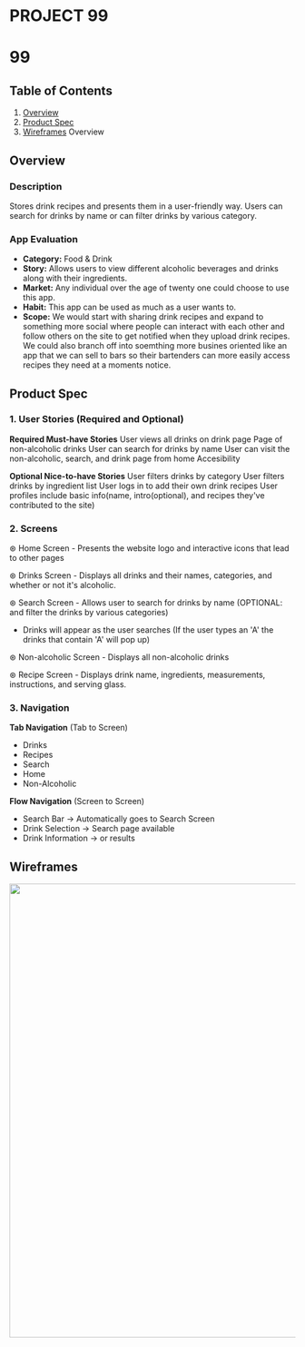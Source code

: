 # PROJECT 99
# 99

## Table of Contents
1. [Overview](#Overview)
1. [Product Spec](#Product-Spec)
1. [Wireframes](#Wireframes)
Overview

## Overview
### Description
Stores drink recipes and presents them in a user-friendly way. Users can search for drinks by name or can filter drinks by various category.

### App Evaluation
- **Category:** Food & Drink
- **Story:** Allows users to view different alcoholic beverages and drinks along with their ingredients.
- **Market:** Any individual over the age of twenty one could choose to use this app.
- **Habit:** This app can be used as much as a user wants to.
- **Scope:** We would start with sharing drink recipes and expand to something more social where people can 
             interact with each other and follow others on the site to get notified when they upload drink recipes. 
             We could also branch off into soemthing more busines oriented like an app that we can sell to bars so 
             their bartenders can more easily access recipes they need at a moments notice.

## Product Spec
### 1. User Stories (Required and Optional)

**Required Must-have Stories**
User views all drinks on drink page
Page of non-alcoholic drinks
User can search for drinks by name
User can visit the non-alcoholic, search, and drink page from home
Accesibility

**Optional Nice-to-have Stories**
User filters drinks by category
User filters drinks by ingredient list
User logs in to add their own drink recipes
User profiles include basic info(name, intro(optional), and recipes they've contributed to the site)

### 2. Screens
⊛ Home Screen - Presents the website logo and interactive icons that lead to other pages

⊛ Drinks Screen - Displays all drinks and their names, categories, and whether or not it's alcoholic.

⊛ Search Screen - Allows user to search for drinks by name (OPTIONAL: and filter the drinks by various categories)

   - Drinks will appear as the user searches (If the user types an 'A' the drinks that contain 'A' will pop up)
        
⊛ Non-alcoholic Screen - Displays all non-alcoholic drinks

⊛ Recipe Screen - Displays drink name, ingredients, measurements, instructions, and serving glass.



### 3. Navigation

**Tab Navigation** (Tab to Screen)
* Drinks
* Recipes
* Search
* Home
* Non-Alcoholic

**Flow Navigation** (Screen to Screen)
* Search Bar -> Automatically goes to Search Screen
* Drink Selection -> Search page available
* Drink Information -> or results
## Wireframes
<img src="https://imgur.com/gallery/vi5dt2x" width=800><br>
